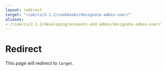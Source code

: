 ```yaml
---
layout: redirect
target: "riak/cs/2.1.2/cookbooks/designate-admin-user/"
aliases:
- /riak/cs/2.1.2/developing/accounts-and-admin/designate-admin-user/
---
```


# Redirect

This page will redirect to `target`.
